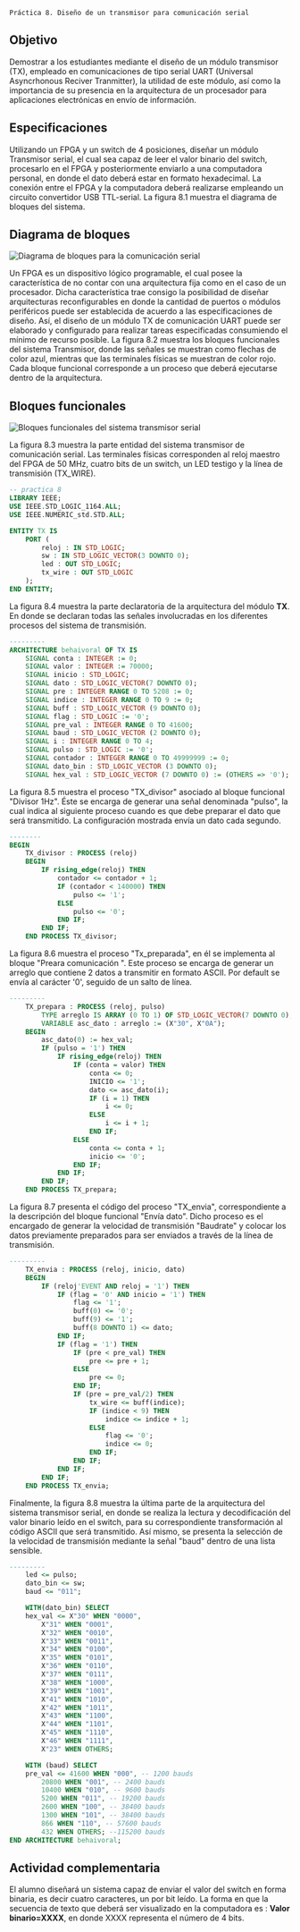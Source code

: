 ```
Práctica 8. Diseño de un transmisor para comunicación serial
```

## Objetivo

Demostrar a los estudiantes mediante el diseño de un módulo transmisor (TX), empleado en comunicaciones de tipo serial UART (Universal Asyncrhonous Reciver Tranmitter), la utilidad de este módulo, así como la importancia de su presencia en la arquitectura de un procesador para aplicaciones electrónicas en envío de información.

## Especificaciones

Utilizando un FPGA y un switch de 4 posiciones, diseñar un módulo Transmisor serial, el cual sea capaz de leer el valor binario del switch, procesarlo en el FPGA y posteriormente enviarlo a una computadora personal, en donde el dato deberá estar en formato hexadecimal. La conexión entre el FPGA y la computadora deberá realizarse empleando un circuito convertidor USB TTL-serial. La figura 8.1 muestra el diagrama de bloques del sistema.

## Diagrama de bloques

![Diagrama de bloques para la comunicación serial](img/practica-8/image-20221120100840911.png)

Un FPGA es un dispositivo lógico programable, el cual posee la característica de no contar con una arquitectura fija como en el caso de un procesador. Dicha característica trae consigo la posibilidad de diseñar arquitecturas reconfigurables en donde la cantidad de puertos o módulos periféricos puede ser establecida de acuerdo a las especificaciones de diseño. Así, el diseño de un módulo TX de comunicación UART puede ser elaborado y configurado para realizar tareas especificadas consumiendo el mínimo de recurso posible. La figura 8.2 muestra los bloques funcionales del sistema Transmisor, donde las señales se muestran como flechas de color azul, mientras que las terminales físicas se muestran de color rojo. Cada bloque funcional corresponde a un proceso que deberá ejecutarse dentro de la arquitectura.

## Bloques funcionales

![Bloques funcionales del sistema transmisor serial](img/practica-8/image-20221120101004315.png)

La figura 8.3 muestra la parte entidad del sistema transmisor de comunicación serial. Las terminales físicas corresponden al reloj maestro del FPGA de 50 MHz, cuatro bits de un switch, un LED testigo y la línea de transmisión (TX_WIRE).

```vhdl
-- practica 8
LIBRARY IEEE;
USE IEEE.STD_LOGIC_1164.ALL;
USE IEEE.NUMERIC_std.STD.ALL;

ENTITY TX IS
	PORT (
		reloj : IN STD_LOGIC;
		sw : IN STD_LOGIC_VECTOR(3 DOWNTO 0);
		led : OUT STD_LOGIC;
		tx_wire : OUT STD_LOGIC
	);
END ENTITY;
```

La figura 8.4 muestra la parte declaratoria de la arquitectura del módulo **TX**. En donde se declaran todas las señales involucradas en los diferentes procesos del sistema de transmisión.

```vhdl
---------
ARCHITECTURE behaivoral OF TX IS
	SIGNAL conta : INTEGER := 0;
	SIGNAL valor : INTEGER := 70000;
	SIGNAL inicio : STD_LOGIC;
	SIGNAL dato : STD_LOGIC_VECTOR(7 DOWNTO 0);
	SIGNAL pre : INTEGER RANGE 0 TO 5208 := 0;
	SIGNAL indice : INTEGER RANGE 0 TO 9 := 0;
	SIGNAL buff : STD_LOGIC_VECTOR (9 DOWNTO 0);
	SIGNAL flag : STD_LOGIC := '0';
	SIGNAL pre_val : INTEGER RANGE 0 TO 41600;
	SIGNAL baud : STD_LOGIC_VECTOR (2 DOWNTO 0);
	SIGNAL i : INTEGER RANGE 0 TO 4;
	SIGNAL pulso : STD_LOGIC := '0';
	SIGNAL contador : INTEGER RANGE 0 TO 49999999 := 0;
	SIGNAL dato_bin : STD_LOGIC_VECTOR (3 DOWNTO 0);
	SIGNAL hex_val : STD_LOGIC_VECTOR (7 DOWNTO 0) := (OTHERS => '0');
```

La figura 8.5 muestra el proceso "TX_divisor" asociado al bloque funcional "Divisor 1Hz". Éste se encarga de generar una señal denominada "pulso", la cual indica al siguiente proceso cuando es que debe preparar el dato que será transmitido. La configuración mostrada envía un dato cada segundo.

```vhdl
--------
BEGIN
	TX_divisor : PROCESS (reloj)
	BEGIN
		IF rising_edge(reloj) THEN
			contador <= contador + 1;
			IF (contador < 140000) THEN
				pulso <= '1';
			ELSE
				pulso <= '0';
			END IF;
		END IF;
	END PROCESS TX_divisor;
```

La figura 8.6 muestra el proceso "Tx_preparada", en él se implementa al bloque "Preara comunicación ". Este proceso se encarga de generar un arreglo que contiene 2 datos a transmitir en formato ASCII. Por default se envía al carácter '0', seguido de un salto de línea.

```vhdl
---------
	TX_prepara : PROCESS (reloj, pulso)
		TYPE arreglo IS ARRAY (0 TO 1) OF STD_LOGIC_VECTOR(7 DOWNTO 0);
		VARIABLE asc_dato : arreglo := (X"30", X"0A");
	BEGIN
		asc_dato(0) := hex_val;
		IF (pulso = '1') THEN
			IF rising_edge(reloj) THEN
				IF (conta = valor) THEN
					conta <= 0;
					INICIO <= '1';
					dato <= asc_dato(i);
					IF (i = 1) THEN
						i <= 0;
					ELSE
						i <= i + 1;
					END IF;
				ELSE
					conta <= conta + 1;
					inicio <= '0';
				END IF;
			END IF;
		END IF;
	END PROCESS TX_prepara;
```

La figura 8.7 presenta el código del proceso "TX_envia", correspondiente a la descripción del bloque funcional "Envía dato". Dicho proceso es el encargado de generar la velocidad de transmisión "Baudrate" y colocar los datos previamente preparados para ser enviados a través de la línea de transmisión.

```vhdl
---------
	TX_envia : PROCESS (reloj, inicio, dato)
	BEGIN
		IF (reloj'EVENT AND reloj = '1') THEN
			IF (flag = '0' AND inicio = '1') THEN
				flag <= '1';
				buff(0) <= '0';
				buff(9) <= '1';
				buff(8 DOWNTO 1) <= dato;
			END IF;
			IF (flag = '1') THEN
				IF (pre < pre_val) THEN
					pre <= pre + 1;
				ELSE
					pre <= 0;
				END IF;
				IF (pre = pre_val/2) THEN
					tx_wire <= buff(indice);
					IF (indice < 9) THEN
						indice <= indice + 1;
					ELSE
						flag <= '0';
						indice <= 0;
					END IF;
				END IF;
			END IF;
		END IF;
	END PROCESS TX_envia;
```

Finalmente, la figura 8.8 muestra la última parte de la arquitectura del sistema transmisor serial, en donde se realiza la lectura y decodificación del valor binario leído en el switch, para su correspondiente transformación al código ASCII que será transmitido. Así mismo, se presenta la selección de la velocidad de transmisión mediante la señal "baud" dentro de una lista sensible.

```vhdl
---------
	led <= pulso;
	dato_bin <= sw;
	baud <= "011";

	WITH(dato_bin) SELECT
	hex_val <= X"30" WHEN "0000",
		X"31" WHEN "0001",
		X"32" WHEN "0010",
		X"33" WHEN "0011",
		X"34" WHEN "0100",
		X"35" WHEN "0101",
		X"36" WHEN "0110",
		X"37" WHEN "0111",
		X"38" WHEN "1000",
		X"39" WHEN "1001",
		X"41" WHEN "1010",
		X"42" WHEN "1011",
		X"43" WHEN "1100",
		X"44" WHEN "1101",
		X"45" WHEN "1110",
		X"46" WHEN "1111",
		X"23" WHEN OTHERS;

	WITH (baud) SELECT
	pre_val <= 41600 WHEN "000", -- 1200 bauds
		20800 WHEN "001", -- 2400 bauds
		10400 WHEN "010", -- 9600 bauds
		5200 WHEN "011", -- 19200 bauds
		2600 WHEN "100", -- 38400 bauds
		1300 WHEN "101", -- 38400 bauds
		866 WHEN "110", -- 57600 bauds
		432 WHEN OTHERS; --115200 bauds
END ARCHITECTURE behaivoral;
```



## Actividad complementaria

El alumno diseñará un sistema capaz de enviar el valor del switch en forma binaria, es decir cuatro caracteres, un por bit leído. La forma en que la secuencia de texto que deberá ser visualizado en la computadora es : **Valor binario=XXXX**, en donde XXXX representa el número de 4 bits. 